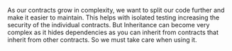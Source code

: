As our contracts grow in complexity, we want to split our code further and make it easier to maintain. This helps with isolated testing increasing the security of the individual contracts. But Inheritance can become very complex as it hides dependencies as you can inherit from contracts that inherit from other contracts. So we must take care when using it.

